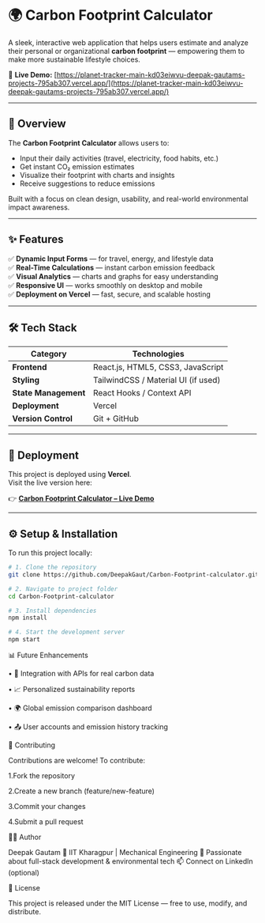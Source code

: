 # 🌍 Carbon Footprint Calculator

A sleek, interactive web application that helps users estimate and analyze their personal or organizational **carbon footprint** — empowering them to make more sustainable lifestyle choices.  

🔗 **Live Demo:** [https://planet-tracker-main-kd03eiwvu-deepak-gautams-projects-795ab307.vercel.app/](https://planet-tracker-main-kd03eiwvu-deepak-gautams-projects-795ab307.vercel.app/)

---

## 🧭 Overview

The **Carbon Footprint Calculator** allows users to:
- Input their daily activities (travel, electricity, food habits, etc.)
- Get instant CO₂ emission estimates
- Visualize their footprint with charts and insights
- Receive suggestions to reduce emissions  

Built with a focus on clean design, usability, and real-world environmental impact awareness.

---

## ✨ Features

✅ **Dynamic Input Forms** — for travel, energy, and lifestyle data  
✅ **Real-Time Calculations** — instant carbon emission feedback  
✅ **Visual Analytics** — charts and graphs for easy understanding  
✅ **Responsive UI** — works smoothly on desktop and mobile  
✅ **Deployment on Vercel** — fast, secure, and scalable hosting  

---

## 🛠️ Tech Stack

| Category | Technologies |
|-----------|---------------|
| **Frontend** | React.js, HTML5, CSS3, JavaScript |
| **Styling** | TailwindCSS / Material UI (if used) |
| **State Management** | React Hooks / Context API |
| **Deployment** | Vercel |
| **Version Control** | Git + GitHub |

---

## 🚀 Deployment

This project is deployed using **Vercel**.  
Visit the live version here:

👉 **[Carbon Footprint Calculator – Live Demo](https://planet-tracker-main-kd03eiwvu-deepak-gautams-projects-795ab307.vercel.app/)**

---

## ⚙️ Setup & Installation

To run this project locally:

```bash
# 1. Clone the repository
git clone https://github.com/DeepakGaut/Carbon-Footprint-calculator.git

# 2. Navigate to project folder
cd Carbon-Footprint-calculator

# 3. Install dependencies
npm install

# 4. Start the development server
npm start
```
📊 Future Enhancements

• 🌱 Integration with APIs for real carbon data

• 📈 Personalized sustainability reports

• 🌍 Global emission comparison dashboard

• 📤 User accounts and emission history tracking

🤝 Contributing

Contributions are welcome!
To contribute:

1.Fork the repository

2.Create a new branch (feature/new-feature)

3.Commit your changes

4.Submit a pull request

🧑‍💻 Author

Deepak Gautam
📍 IIT Kharagpur | Mechanical Engineering
💼 Passionate about full-stack development & environmental tech
📫 Connect on LinkedIn
 (optional)

🪪 License

This project is released under the MIT License — free to use, modify, and distribute.
